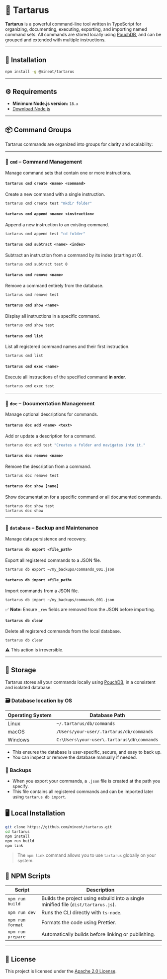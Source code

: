 # 🧠 Tartarus

**Tartarus** is a powerful command-line tool written in TypeScript for organizing, documenting, executing, exporting, and importing named command sets. All commands are stored locally using [PouchDB](https://pouchdb.com/), and can be grouped and extended with multiple instructions.

---

## 🚀 Installation

```bash
npm install -g @mineot/tartarus
```

---

## ⚙️ Requirements

- **Minimum Node.js version:** `18.x`
- [Download Node.js](https://nodejs.org/en/download)

---

## 📦 Command Groups

Tartarus commands are organized into groups for clarity and scalability:

---

### 📁 `cmd` – Command Management

Manage command sets that contain one or more instructions.

#### `tartarus cmd create <name> <command>`

Create a new command with a single instruction.

```bash
tartarus cmd create test "mkdir folder"
```

#### `tartarus cmd append <name> <instruction>`

Append a new instruction to an existing command.

```bash
tartarus cmd append test "cd folder"
```

#### `tartarus cmd subtract <name> <index>`

Subtract an instruction from a command by its index (starting at 0).

```bash
tartarus cmd subtract test 0
```

#### `tartarus cmd remove <name>`

Remove a command entirely from the database.

```bash
tartarus cmd remove test
```

#### `tartarus cmd show <name>`

Display all instructions in a specific command.

```bash
tartarus cmd show test
```

#### `tartarus cmd list`

List all registered command names and their first instruction.

```bash
tartarus cmd list
```

#### `tartarus cmd exec <name>`

Execute all instructions of the specified command **in order**.

```bash
tartarus cmd exec test
```

---

### 📝 `doc` – Documentation Management

Manage optional descriptions for commands.

#### `tartarus doc add <name> <text>`

Add or update a description for a command.

```bash
tartarus doc add test "Creates a folder and navigates into it."
```

#### `tartarus doc remove <name>`

Remove the description from a command.

```bash
tartarus doc remove test
```

#### `tartarus doc show [name]`

Show documentation for a specific command or all documented commands.

```bash
tartarus doc show test
tartarus doc show
```

---

### 💾 `database` – Backup and Maintenance

Manage data persistence and recovery.

#### `tartarus db export <file_path>`

Export all registered commands to a JSON file.

```bash
tartarus db export ~/my_backups/commands_001.json
```

#### `tartarus db import <file_path>`

Import commands from a JSON file.

```bash
tartarus db import ~/my_backups/commands_001.json
```

✅ **Note:** Ensure `_rev` fields are removed from the JSON before importing.

#### `tartarus db clear`

Delete all registered commands from the local database.

```bash
tartarus db clear
```

⚠️ This action is irreversible.

---

## 🧱 Storage

Tartarus stores all your commands locally using [PouchDB](https://pouchdb.com/), in a consistent and isolated database.

### 🗃️ Database location by OS

| Operating System | Database Path                              |
| ---------------- | ------------------------------------------ |
| Linux            | `~/.tartarus/db/commands`                  |
| macOS            | `/Users/your-user/.tartarus/db/commands`   |
| Windows          | `C:\Users\your-user\.tartarus\db\commands` |

- This ensures the database is user-specific, secure, and easy to back up.
- You can inspect or remove the database manually if needed.

### 📁 Backups

- When you export your commands, a `.json` file is created at the path you specify.
- This file contains all registered commands and can be imported later using `tartarus db import`.

## 🖥️ Local Installation

```bash
git clone https://github.com/mineot/tartarus.git
cd tartarus
npm install
npm run build
npm link
```

> The `npm link` command allows you to use `tartarus` globally on your system.

## 📜 NPM Scripts

| Script            | Description                                                                        |
| ----------------- | ---------------------------------------------------------------------------------- |
| `npm run build`   | Builds the project using esbuild into a single minified file (`dist/tartarus.js`). |
| `npm run dev`     | Runs the CLI directly with `ts-node`.                                              |
| `npm run format`  | Formats the code using Prettier.                                                   |
| `npm run prepare` | Automatically builds before linking or publishing.                                 |

---

## 📄 License

This project is licensed under the [Apache 2.0 License](LICENSE).
